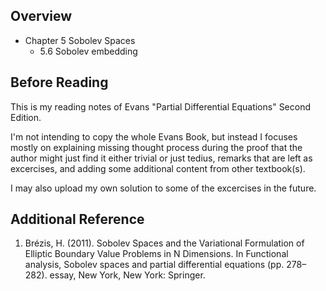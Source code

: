 ## Overview

- Chapter 5 Sobolev Spaces
  - 5.6 Sobolev embedding

## Before Reading
This is my reading notes of Evans "Partial Differential Equations" Second Edition. 

I'm not intending to copy the whole Evans Book, but instead I focuses mostly on explaining missing thought process during the proof that the author might just find it either trivial or just tedius, 
remarks that are left as excercises, and adding some additional content from other textbook(s).

I may also upload my own solution to some of the excercises in the future.

## Additional Reference 

1. Brézis, H. (2011). Sobolev Spaces and the Variational Formulation of Elliptic Boundary Value Problems in N Dimensions. In Functional analysis, Sobolev spaces and partial differential equations (pp. 278–282). essay, New York, New York: Springer. 
